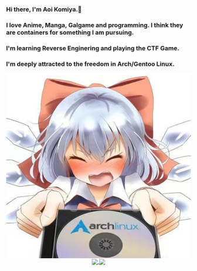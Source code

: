 ### Hi there, I'm Aoi Komiya.👋
### I love Anime, Manga, Galgame and programming. I think they are containers for something I am pursuing.
### I'm learning Reverse Enginering and playing the CTF Game.
### I'm deeply attracted to the freedom in Arch/Gentoo Linux.

<div align="center">
<a href="https://github.com/anuraghazra/github-readme-stats">
  <img align="center" src="https://raw.githubusercontent.com/Alizestl/PicoGo/main/Arch_chan.jpg" />
</a>
</div>

<div align="center">
<a href="https://github.com/anuraghazra/github-readme-stats">
  <img height="170px" align="center" src="https://github-readme-stats.vercel.app/api?username=alizestl&show_icons=true&theme=prussian" />
</a>
<a height="170px" href="https://github.com/anuraghazra/github-readme-stats">
  <img height="170px" align="center" src="https://github-readme-stats.vercel.app/api/top-langs/?username=alizestl&layout=compact&langs_count=8&theme=prussian&size_weight=0.5&count_weight=0.5" />
</a>
</div>
